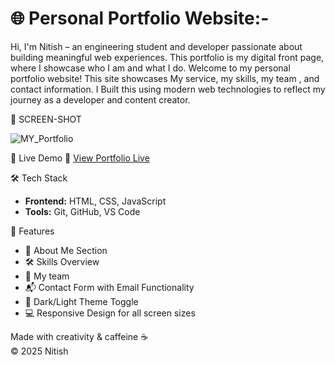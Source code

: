 # 🌐 Personal Portfolio Website:-
Hi, I'm Nitish – an engineering student and developer passionate about building meaningful web experiences. This portfolio is my digital front page, where I showcase who I am and what I do.
Welcome to my personal portfolio website! This site showcases My service, my skills, my team , and contact information. 
I Built this using modern web technologies to reflect my journey as a developer and content creator.

📸 SCREEN-SHOT

![MY_Portfolio](https://github.com/user-attachments/assets/342560c0-26be-48a4-a3fe-edf95a511bb7)



🚀 Live Demo
🔗 [View Portfolio Live](http://127.0.0.1:5500/Index.html)


🛠️ Tech Stack
- **Frontend:** HTML, CSS, JavaScript  
- **Tools:** Git, GitHub, VS Code


📁 Features
- 🧑 About Me Section  
- 🛠️ Skills Overview  
- 💼 My team  
- 📬 Contact Form with Email Functionality  
- 🌙 Dark/Light Theme Toggle 
- 💻 Responsive Design for all screen sizes



Made with creativity & caffeine ☕  
© 2025 Nitish 
